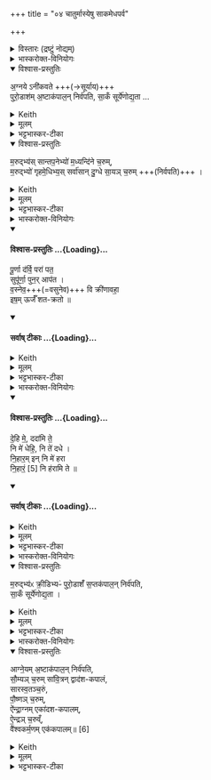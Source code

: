 +++
title = "०४ चातुर्मास्येषु साकमेधपर्व"

+++

<details><summary>विस्तारः (द्रष्टुं नोद्यम्)</summary>

(चातुर्मास्येषु तृतीयं साकमेधपर्व) साकमेधहविषां ब्राह्मणम्, दर्विहोमयाज्यानुवाक्ये

-  साकमेधपर्वणि प्रथमेहनि कार्याणि हवींषि, तदीयौ मन्त्रौ २-३, द्वितीयेह्नि कार्याणि हवींषि च

२-३ अनुष्टुप्
विश्वेदेवा ऋषयः
</details>

<details><summary>भास्करोक्त-विनियोगः</summary>

1अथ साकमेधहवींषि विधीयन्ते । तत्र प्रथमे ऽहनि यानि भवन्ति तानि विदधाति - अग्नयेनीकवत इति ॥ 'देवासुरास्संयत्ता आसन् । सोग्निरब्रवीत् । ममेयमनीकवती तनूः' इत्यादि ब्राह्मणम् । 
</details>

<details open><summary>विश्वास-प्रस्तुतिः</summary>

अ॒ग्नये ऽनी॑कवते +++(→सूर्याय)+++  
पुरो॒डाश॑म् अ॒ष्टाक॑पाल॒न् निर्व॑पति, सा॒कँ सूर्ये॑णोद्य॒ता …  
</details>

<details><summary>Keith</summary>

To Agni Anikavant he offers a cake on eight potsherds as the sun rises, 
</details>

<details><summary>मूलम्</summary>

अ॒ग्नयेऽनी॑कवते पुरो॒डाश॑म॒ष्टाक॑पाल॒न्निर्व॑पति सा॒कँ सूर्ये॑णोद्य॒ता …  
</details>

<details><summary>भट्टभास्कर-टीका</summary>

'असौ वा आदित्यो ऽग्निर् अनीकवान् । तस्य रश्मयो ऽनीकानि' । यदा सूर्यश्चोदयं करोति, अध्वर्युश्च पुरोडाशं निर्वपति ;  
तदानीं **सूर्येणोद्यता साकं** निर्वपति तदा सूर्योदयकाले निर्वपतीत्यर्थः ।  

'राजसूय' इत्यादौ सूर्यशब्दो निपातितः, 'शतुरनुमः' इत्युद्यच्छब्दात्तृतीयाया उदात्तत्वम् ।
</details>

<details open><summary>विश्वास-प्रस्तुतिः</summary>

म॒रुद्भ्य॑स् सान्तप॒नेभ्यो॑ म॒ध्यन्दि॑ने च॒रुम्,  
म॒रुद्भ्यो॑ गृहमे॒धिभ्य॒स् सर्वा॑सान् दु॒ग्धे सा॒यञ् च॒रुम्  +++(निर्वपति)+++  ।
</details>

<details><summary>Keith</summary>

an oblation to the Maruts as the heaters at midday,  
and to the Maruts as lords of the house he milks at evening an oblation of all (the cows).
</details>

<details><summary>मूलम्</summary>

म॒रुद्भ्य॑स्सान्तप॒नेभ्यो॑ म॒ध्यन्दि॑ने च॒रुम्  +++(निर्वपति)+++ ।   

म॒रुद्भ्यो॑ गृहमे॒धिभ्य॒स्सर्वा॑सान्दु॒ग्धे सा॒यञ्च॒रुम्  +++(निर्वपति)+++  ।
</details>

<details><summary>भट्टभास्कर-टीका</summary>

अथ मध्यन्दिने मरुद्भ्यस्सान्तपनेभ्यश्चरुं निर्वपति । अह्नो मध्यं मध्यंदिनम् । 'मध्यो मध्यं दिनञ्चास्मात्' इति दिनञ्प्रत्ययः ? सम्यक्समन्ताच्च शोषणं सन्तपनं, तत्सम्बन्धिनस्सान्तपनाः सन्तापनसमर्थाश्शत्रूणाम् । 'तेऽसुराः पराजिता यन्तः' इत्यादि ब्राह्मणम् ।  

अथ सायमस्तकाले मरुद्भ्यो गृहमेधिभ्यः गृहमेधवद्भ्यः सर्वासां गवां यजमानसम्बन्धिनीनां दुग्धे चरुं निर्वपति । 'ते देवाश्श्वो विजयिनः' इत्यादि ब्राह्मणम् ॥
</details>

<details><summary>भास्करोक्त-विनियोगः</summary>

2अव्युष्टायां रजन्यां पूर्णदर्व्येण चरन्ति, शरनिष्कासस्य दर्वीं पूरयित्वा गार्हपत्ये जुहोति । तत्र पुरोनुवाक्या - पूर्णेत्यनुष्टुप् ॥
</details>
<div class="js_include" newlevelforh1="4" title="विश्वास-प्रस्तुतिः" unfilled url="/vedAH_yajuH/taittirIyam/sArasvata-vibhAgaH/saMhitA/Rk/vishvAsa-prastutiH/1/8_rAjasUyAdi/04_chAturmAsyeShu_sAkamedhaparva/02_pUrNA_darvi.md">
<details open><summary><h4>विश्वास-प्रस्तुतिः ...{Loading}...</h4></summary>

पू॒र्णा द॑र्वि॒ परा॑ पत॒  
सुपू॑र्णा॒ पुन॒र् आप॑त ।   
व॒स्नेव॒+++(=वसुनेव)+++ वि क्री॑णावहा॒  
इष॒म् ऊर्जँ॑ शत-क्रतो  ॥
</details>
</div>
<div class="js_include" newlevelforh1="4" title="सर्वाष् टीकाः" unfilled url="/vedAH_yajuH/taittirIyam/sArasvata-vibhAgaH/saMhitA/Rk/sarvASh_TIkAH/1/8_rAjasUyAdi/04_chAturmAsyeShu_sAkamedhaparva/02_pUrNA_darvi.md">
<details open><summary><h4>सर्वाष् टीकाः ...{Loading}...</h4></summary>
<details><summary>Keith</summary>

O ladle, fly away filled,  
And well filled do thou fly back;  
Like wares, O Śatakratu,  
Let us barter food and strength.
</details>

<details><summary>मूलम्</summary>

पू॒र्णा द॑र्वि॒ परा॑ पत॒ सुपू॑र्णा॒ पुन॒राप॑त ।   
व॒स्नेव॒ वि क्री॑णावहा॒ इष॒मूर्जँ॑ शतक्रतो  ॥
</details>

<details><summary>भट्टभास्कर-टीका</summary>

हे **दर्वि पूर्णा** शरनिष्कासस्य पूरिता । 'वा दान्तशान्त' इति ण्यन्तस्य निपात्यते ।  
ईदृशी **परापत** इन्द्रं प्रति गच्छ । ततस् **सुपूर्णा** सुष्ठु धनस्य पूर्णा पुनरस्मान् **प्रत्यापत** आगच्छ । एवं **वस्नेव** वस्नेन मूल्येनेव । 'सुपां सलुक्' इत्याकारः ।  
**क्रीणावहै** इन्द्रश्चाहं च परस्परतः वणिग्वद्विनिमयं करवावहै । किं विक्रीणावहा इत्युच्यते - **इषम् ऊर्जम्** अन्नं रसादिकं धनादिकं च ; अतोत्रावयोस्त्वं गतागतकारिणी साधनभावमाचरेति । तदेवाह - हे **शतक्रतो** बहुविधकर्मकरणकुशले गतागतसमर्थे ॥
</details>
</details>
</div>
<details><summary>भास्करोक्त-विनियोगः</summary>

3अथ याज्या - देहीत्यनुष्टुप् ॥ 
</details>
<div class="js_include" newlevelforh1="4" title="विश्वास-प्रस्तुतिः" unfilled url="/vedAH_yajuH/taittirIyam/sArasvata-vibhAgaH/saMhitA/Rk/vishvAsa-prastutiH/1/8_rAjasUyAdi/04_chAturmAsyeShu_sAkamedhaparva/03_dehi_me.md">
<details open><summary><h4>विश्वास-प्रस्तुतिः ...{Loading}...</h4></summary>

दे॒हि मे॒, ददा॑मि ते॒  
नि मे॑ धेहि॒, नि ते॑ दधे ।    
नि॒हार॒म् इन् नि मे॑ हरा  
नि॒हारं॒ [5] नि ह॑रामि ते  ॥
</details>
</div>
<div class="js_include" newlevelforh1="4" title="सर्वाष् टीकाः" unfilled url="/vedAH_yajuH/taittirIyam/sArasvata-vibhAgaH/saMhitA/Rk/sarvASh_TIkAH/1/8_rAjasUyAdi/04_chAturmAsyeShu_sAkamedhaparva/03_dehi_me.md">
<details open><summary><h4>सर्वाष् टीकाः ...{Loading}...</h4></summary>
<details><summary>Keith</summary>

Give thou to me; I shall give to thee;  
Bestow upon me; I shall bestow upon thee;  
Accept my offering;  
I shall accept thy offering [1].
</details>

<details><summary>मूलम्</summary>

दे॒हि मे॒ ददा॑मि ते॒ नि मे॑ धेहि॒ नि ते॑ दधे ।    
नि॒हार॒मिन्नि मे॑ हरा नि॒हार॑म् [5] +नि ह॑रामि ते  ॥
</details>

<details><summary>भट्टभास्कर-टीका</summary>

देहि मे मह्यं अभिमतं धनं, अहमपि ते तुभ्यं ददामि । निधेहि स्थापय मे मदर्थं, अहमपि ते त्वदर्थं निदधे स्थापयामि । तथा निहारमित् निहारमेव निर्हृत्यनिर्हृत्यैव मे मम निहर, अहमपि ते निहारं निर्हृत्यनिहृत्य निहरामि । नियमेन नितरां निर्हृत्य वा समुदायाद्धरणं निहरणम् । आभीक्ष्ण्ये णमुल्, कृदुत्तरपदप्रकृतिस्वरत्वम् लित्स्वरः । एवमुपकारप्रत्युपकारितया आवयोर्वृत्तिरस्त्विति लोकवृत्तानानिदर्शनम् ॥
</details>
</details>
</div>
<details><summary>भास्करोक्त-विनियोगः</summary>

4अथ द्वितीयेह्नि साकं सूर्येणोद्यता मरुद्भ्यः क्रीडिभ्यः पुरोडाशं सप्तकपालं निर्वपति ॥ 
</details>

<details open><summary>विश्वास-प्रस्तुतिः</summary>

म॒रुद्भ्य॑ᳵ क्री॒डिभ्यᳶ॑ पुरो॒डाशँ॑ स॒प्तक॑पाल॒न् निर्व॑पति,  
सा॒कँ सूर्ये॑णोद्य॒ता ।
</details>

<details><summary>Keith</summary>

To the Maruts, the playful, he offers a cake on seven potsherds at the rising of the sun; 
</details>

<details><summary>मूलम्</summary>

म॒रुद्भ्य॑ᳵ क्री॒डिभ्यᳶ॑ पुरो॒डाशँ॑ स॒प्तक॑पाल॒न्निर्व॑पति सा॒कँ सूर्ये॑णोद्य॒ता ।
</details>

<details><summary>भट्टभास्कर-टीका</summary>

क्रीडन्तीति क्रीडिनः, ग्रह्याडित्वाण्णिनिः । 'त एनमत्यक्रीडन् । तत्क्रीडिनां क्रीडित्वम्' इति ब्राह्मणम् ॥
</details>

<details><summary>भास्करोक्त-विनियोगः</summary>

5अथ महाहविस्सम्बन्धीन्यष्टौ हवींषि विदधाति - आग्नेयमष्टाकपालमित्यादि ॥ 
</details>

<details open><summary>विश्वास-प्रस्तुतिः</summary>

आग्ने॒यम् अ॒ष्टाक॑पाल॒न् निर्व॑पति,  
सौ॒म्यञ् च॒रुम् सा॑वि॒त्रन् द्वाद॑श-कपालं,   
सारस्व॒तञ्च॒रुं,  
पौ॒ष्णञ् च॒रुम्,  
ऐ॑न्द्रा॒ग्नम् एका॑दश-कपालम्,  
ऐ॒न्द्रञ् च॒रुव्ँ,  
वै॑श्वकर्म॒णम् एक॑कपालम्॥ [6]
</details>

<details><summary>Keith</summary>

he offers to Agni on eight potsherds,  
an oblation to Soma,  
to Savitr on twelve potsherds,  
to Sarasvati an oblation,  
to Pusan an oblation,  
to Indra and Agni on eleven potsherds,  
to Indra an oblation,  
to Viśvakarman on eleven potsherds.
</details>

<details><summary>मूलम्</summary>

आग्ने॒यम॒ष्टाक॑पाल॒न्निर्व॑पति सौ॒म्यञ्च॒रुँ सा॑वि॒त्रन्द्वाद॑शकपालँ सारस्व॒तञ्च॒रुम्पौ॒ष्णञ्च॒रुमै॑न्द्रा॒ग्नमेका॑दशकपालमै॒न्द्रञ्च॒रुव्ँ वै॑श्वकर्म॒णमेक॑कपालम् ॥
</details>

<details><summary>भट्टभास्कर-टीका</summary>

तत्र पौष्णान्तानि पञ्च सञ्चराणि प्रागेवाम्नातान्यपि पुनः पठित्वा दर्शयति । ऐन्द्राग्रमपि वरुणप्रघासेषु षष्ठतयाम्नातमेव पुनः पठति । ब्राह्मणं च भवति 'एतद्ब्राह्मान्येव पञ्च हवींषि । एतद्ब्राह्मण ऐन्द्राग्नः' इति । 'अथैष ऐन्द्रश्चरुर्भवति' । ऐन्द्रस्यापूर्वं विधानम् । 'उद्धारं वा एतम्' इत्यादि ब्राह्मणम् । वैश्वकर्मणस्यैककपालस्य चापूर्वं विधानम् ॥

इत्यष्टमे चतुर्थोनुवाकः ॥
</details>

